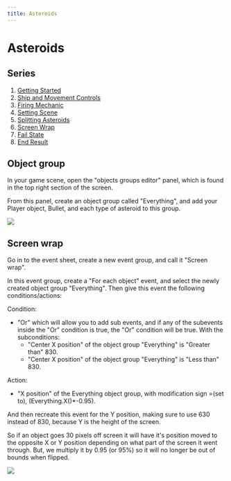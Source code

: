 ```yaml
---
title: Asteroids
---
```

# Asteroids

## Series

1. [Getting Started](/gdevelop5/tutorials/asteroids)
2. [Ship and Movement Controls](/gdevelop5/tutorials/asteroids/ship_and_movement_controls)
3. [Firing Mechanic](/gdevelop5/tutorials/asteroids/firing_bullet)
4. [Setting Scene](/gdevelop5/tutorials/asteroids/setting_scene)
5. [Splitting Asteroids](/gdevelop5/tutorials/asteroids/splitting_asteroids)
6. [Screen Wrap](/gdevelop5/tutorials/asteroids/screen_wrap)
7. [Fail State](/gdevelop5/tutorials/asteroids/fail_state)
8. [End Result](/gdevelop5/tutorials/asteroids/end_result)

## Object group

In your game scene, open the "objects groups editor" panel, which is found in the top right section of the screen.

From this panel, create an object group called "Everything", and add your Player object, Bullet, and each type of asteroid to this group.

![](/gdevelop5/tutorials/asteroids/asteroids_gif_11_everything_object_group.gif)

## Screen wrap

Go in to the event sheet, create a new event group, and call it "Screen wrap".

In this event group, create a "For each object" event, and select the newly created object group "Everything". Then give this event the following conditions/actions:

Condition:

- "Or" which will allow you to add sub events, and if any of the subevents inside the "Or" condition is true, the "Or" condition will be true. With the subconditions:
    - "Center X position" of the object group "Everything" is "Greater than" 830.
    - "Center X position" of the object group "Everything" is "Less than" 830.

Action:

- "X position" of the Everything object group, with modification sign =(set to), (Everything.X()*-0.95).

And then recreate this event for the Y position, making sure to use 630 instead of 830, because Y is the height of the screen.

So if an object goes 30 pixels off screen it will have it's position moved to the opposite X or Y position depending on what part of the screen it went through. But, we multiply it by 0.95 (or 95%) so it will no longer be out of bounds when flipped.

![](/gdevelop5/tutorials/asteroids/screen_wrap/pasted/20220119-182309.png)

